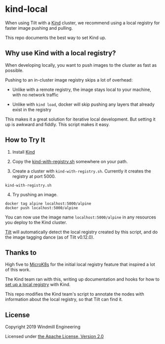 # kind-local

When using Tilt with a [Kind](https://github.com/kubernetes-sigs/kind) cluster, 
we recommend using a local registry for faster image pushing and pulling.

This repo documents the best way to set Kind up.

## Why use Kind with a local registry?

When developing locally, you want to push images to the cluster as fast as possible.

Pushing to an in-cluster image registry skips a lot of overhead:

- Unlike with a remote registry, the image stays local to your machine, with no network traffic

- Unlike with `kind load`, docker will skip pushing any layers that already exist in the registry

This makes it a great solution for iterative local development. But setting it up is awkward and fiddly. This script makes it easy.

## How to Try It

1) Install [Kind](https://github.com/kubernetes-sigs/kind)

2) Copy the [kind-with-registry.sh](kind-with-registry.sh) somewhere on your path.

3) Create a cluster with `kind-with-registry.sh`. Currently it creates the registry at port 5000.

```
kind-with-registry.sh
```

4) Try pushing an image.

```
docker tag alpine localhost:5000/alpine
docker push localhost:5000/alpine
```

You can now use the image name `localhost:5000/alpine` in any resources you deploy to the Kind cluster.

[Tilt](https://tilt.dev) will automatically detect the local registry created by this script,
and do the image tagging dance (as of Tilt v0.12.0).

## Thanks to

High five to [MicroK8s](https://github.com/ubuntu/microk8s) for the initial local registry feature
that inspired a lot of this work.

The Kind team ran with this, writing up documentation and hooks for how to [set up a local registry](https://kind.sigs.k8s.io/docs/user/local-registry/) with Kind.

This repo modifies the Kind team's script to annotate the nodes with information about the local registry, 
so that Tilt can find it.

## License

Copyright 2019 Windmill Engineering

Licensed under [the Apache License, Version 2.0](LICENSE)

